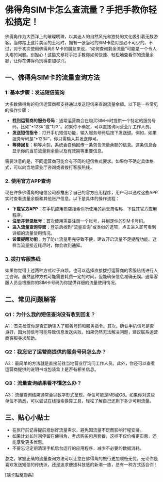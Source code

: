 # 佛得角SIM卡怎么查流量？手把手教你轻松搞定！

佛得角作为大西洋上的璀璨明珠，以其迷人的自然风光和独特的文化吸引着无数游客。当你踏上这片美丽的土地时，拥有一张当地的SIM卡绝对是必不可少的。不过，对于初次使用佛得角SIM卡的朋友来说，“如何查询剩余流量”可能是一个令人头疼的问题。别担心！这篇文章将手把手教你如何快速、轻松地查看你的流量余额，让你在佛得角玩得更加尽兴。

## 一、佛得角SIM卡的流量查询方法

### 1. 基本步骤：发送短信查询
大多数佛得角的电信运营商都支持通过发送短信来查询流量余额。以下是一些常见的操作步骤：

- **找到运营商的服务号码**：通常运营商会在购买SIM卡时提供一个特定的服务号码，比如“*123#”或“123”。如果你不确定，可以直接询问营业厅工作人员。
- **发送短信指令**：打开手机短信功能，输入服务号码后按下发送键。例如，如果服务号码是“*123#”，你只需输入并发送即可。
- **等待回复**：稍等片刻，系统会自动回传一条包含流量余额的信息。这条信息会显示你的当前流量剩余量以及有效期等重要信息。

需要注意的是，不同运营商可能会有不同的短信格式要求。如果你不确定具体格式，可以向当地营业厅咨询或者拨打客服热线。

### 2. 使用官方APP查询
现在许多佛得角的电信公司都推出了自己的官方应用程序，用户可以通过这些APP实时查看流量余额和其他账户信息。以下是具体的操作流程：

- **下载官方APP**：在手机应用商店搜索你所使用的运营商名称，下载其官方应用程序。
- **注册并登录账号**：首次使用需要注册一个账号，并绑定你的SIM卡号码。
- **进入流量查询界面**：登录后找到“流量查询”或类似的选项，点击进入即可看到详细的流量使用情况。
- **设置提醒功能**：为了防止流量用完导致不便，建议开启流量不足提醒功能。这样当流量接近耗尽时，你会收到通知。

### 3. 拨打客服热线
如果你觉得上述两种方式过于麻烦，也可以选择直接拨打运营商的客服热线进行人工咨询。虽然这种方式可能需要耗费一定的时间，但能确保信息准确无误。通常客服人员会根据你的SIM卡号码为你提供详细的流量使用情况。

## 二、常见问题解答

### Q1：为什么我的短信查询没有收到回复？
A1：首先检查你是否正确输入了服务号码和服务指令。其次，确认手机信号是否良好，因为弱信号可能导致信息发送失败。如果仍然无法解决问题，建议联系运营商客服寻求帮助。

### Q2：我忘记了运营商提供的服务号码怎么办？
A2：最简单的方法就是直接前往当地营业厅询问工作人员。此外，你还可以查看运营商提供的说明书或包装盒上是否有相关信息。

### Q3：流量查询结果看不懂怎么办？
A3：流量查询结果通常会以数字形式呈现，单位可能是MB或GB。如果你对这些单位不熟悉，可以尝试在线搜索换算工具，轻松了解自己还剩下多少可用流量。

## 三、贴心小贴士

- 在旅行前记得提前规划好流量需求，避免因流量不足而影响行程安排。
- 如果计划长时间停留在佛得角，考虑购买包月套餐，这样不仅价格更实惠，还能享受更多优惠。
- 不要忘记定期清理手机后台运行的应用程序，减少不必要的数据消耗。

总之，掌握正确的流量查询方法可以让您在佛得角的旅行更加顺畅无忧。无论你是喜欢发送短信的传统派，还是追求便捷科技感的新潮一族，总有一种方式适合你！

[[購卡點擊聯系](https://t.me/s/esim1088)]